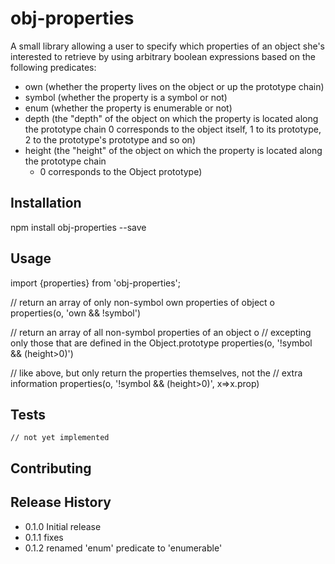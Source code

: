 obj-properties
=========

A small library allowing a user to specify which properties of an
object she's interested to retrieve by using arbitrary boolean expressions
based on the following predicates:

* own (whether the property lives on the object or up the prototype chain)
* symbol (whether the property is a symbol or not)
* enum (whether the property is enumerable or not)
* depth (the "depth" of the object on which the property is located along the prototype chain
        0 corresponds to the object itself, 1 to its prototype, 2 to the prototype's prototype
         and so on)
* height (the "height" of the object on which the property is located along the prototype chain
     - 0 corresponds to the Object prototype)

## Installation

  npm install obj-properties --save

## Usage

  import {properties} from 'obj-properties';

  // return an array of only non-symbol own properties of object o
  properties(o, 'own && !symbol')

  // return an array of all non-symbol properties of an object o
  // excepting only those that are defined in the Object.prototype
  properties(o, '!symbol && (height>0)')

  // like above, but only return the properties themselves, not the
  // extra information
  properties(o, '!symbol && (height>0)', x=>x.prop)

## Tests

    // not yet implemented

## Contributing



## Release History

* 0.1.0 Initial release
* 0.1.1 fixes
* 0.1.2 renamed 'enum' predicate to 'enumerable'